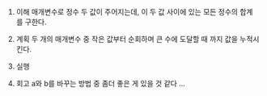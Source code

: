 1. 이해
매개변수로 정수 두 값이 주어지는데, 이 두 값 사이에 있는 모든 정수의 합계를 구한다.

2. 계획
두 개의 매개변수 중 작은 값부터 순회하며 큰 수에 도달할 때 까지 값을 누적시킨다.

3. 실행

4. 회고
a와 b를 바꾸는 방법 중 좀더 좋은 게 있을 것 같다 ...